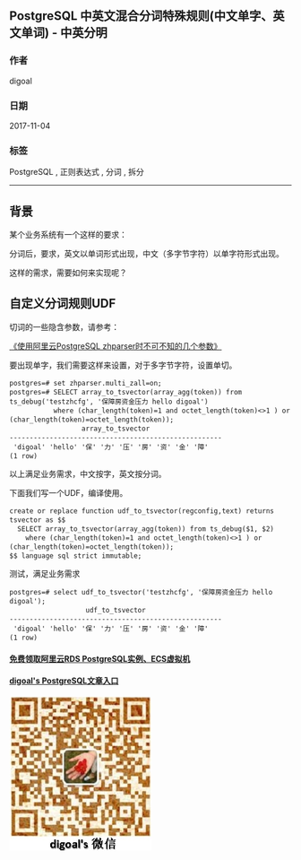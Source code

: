 ## PostgreSQL 中英文混合分词特殊规则(中文单字、英文单词) - 中英分明  
                           
### 作者          
digoal          
          
### 日期           
2017-11-04          
            
### 标签          
PostgreSQL , 正则表达式 , 分词 , 拆分    
                      
----                      
                       
## 背景          
某个业务系统有一个这样的要求：  
  
分词后，要求，英文以单词形式出现，中文（多字节字符）以单字符形式出现。  
  
这样的需求，需要如何来实现呢？  
  
## 自定义分词规则UDF  
切词的一些隐含参数，请参考：  
  
[《使用阿里云PostgreSQL zhparser时不可不知的几个参数》](../201603/20160310_01.md)    
  
要出现单字，我们需要这样来设置，对于多字节字符，设置单切。  
  
```  
postgres=# set zhparser.multi_zall=on;  
postgres=# SELECT array_to_tsvector(array_agg(token)) from ts_debug('testzhcfg', '保障房资金压力 hello digoal')   
           where (char_length(token)=1 and octet_length(token)<>1 ) or (char_length(token)=octet_length(token));  
                  array_to_tsvector                    
-----------------------------------------------------  
 'digoal' 'hello' '保' '力' '压' '房' '资' '金' '障'  
(1 row)  
```  
  
以上满足业务需求，中文按字，英文按分词。  
  
下面我们写一个UDF，编译使用。  
  
```  
create or replace function udf_to_tsvector(regconfig,text) returns tsvector as $$  
  SELECT array_to_tsvector(array_agg(token)) from ts_debug($1, $2)   
    where (char_length(token)=1 and octet_length(token)<>1 ) or (char_length(token)=octet_length(token));  
$$ language sql strict immutable;  
```  
  
测试，满足业务需求  
  
```  
postgres=# select udf_to_tsvector('testzhcfg', '保障房资金压力 hello digoal');  
                   udf_to_tsvector                     
-----------------------------------------------------  
 'digoal' 'hello' '保' '力' '压' '房' '资' '金' '障'  
(1 row)  
```  
     
  
  
  
  
  
  
  
  
  
  
  
  
  
#### [免费领取阿里云RDS PostgreSQL实例、ECS虚拟机](https://free.aliyun.com/ "57258f76c37864c6e6d23383d05714ea")
  
  
#### [digoal's PostgreSQL文章入口](https://github.com/digoal/blog/blob/master/README.md "22709685feb7cab07d30f30387f0a9ae")
  
  
![digoal's weixin](../pic/digoal_weixin.jpg "f7ad92eeba24523fd47a6e1a0e691b59")
  
  
  
  
  
  
  
